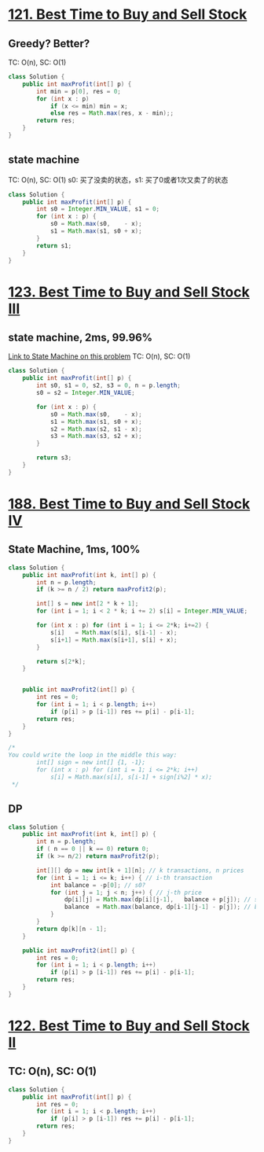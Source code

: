 # [121. Best Time to Buy and Sell Stock](https://leetcode.com/problems/best-time-to-buy-and-sell-stock/)

## Greedy? Better?
TC: O(n), SC: O(1)
```java
class Solution {
    public int maxProfit(int[] p) {
        int min = p[0], res = 0;
        for (int x : p)
            if (x <= min) min = x;
            else res = Math.max(res, x - min);;
        return res;
    }
}
```
## state machine
TC: O(n), SC: O(1)
s0: 买了没卖的状态，s1: 买了0或者1次又卖了的状态
```java
class Solution {
    public int maxProfit(int[] p) {
        int s0 = Integer.MIN_VALUE, s1 = 0;
        for (int x : p) {
            s0 = Math.max(s0,    - x);
            s1 = Math.max(s1, s0 + x);
        }
        return s1;
    }
}
```
# [123. Best Time to Buy and Sell Stock III](https://leetcode.com/problems/best-time-to-buy-and-sell-stock-iii/)
## state machine, 2ms, 99.96%
[Link to State Machine on this problem](https://leetcode.com/problems/best-time-to-buy-and-sell-stock-iii/discuss/149383/Easy-DP-solution-using-state-machine-O(n)-time-complexity-O(1)-space-complexity)
TC: O(n), SC: O(1)
```java
class Solution {
    public int maxProfit(int[] p) {
        int s0, s1 = 0, s2, s3 = 0, n = p.length;
        s0 = s2 = Integer.MIN_VALUE;

        for (int x : p) {
            s0 = Math.max(s0,    - x);
            s1 = Math.max(s1, s0 + x);
            s2 = Math.max(s2, s1 - x);
            s3 = Math.max(s3, s2 + x);
        }

        return s3;
    }
}
```

# [188. Best Time to Buy and Sell Stock IV](https://leetcode.com/problems/best-time-to-buy-and-sell-stock-iv/)
## State Machine, 1ms, 100%
```java
class Solution {
    public int maxProfit(int k, int[] p) {
        int n = p.length;
        if (k >= n / 2) return maxProfit2(p);

        int[] s = new int[2 * k + 1];
        for (int i = 1; i < 2 * k; i += 2) s[i] = Integer.MIN_VALUE;

        for (int x : p) for (int i = 1; i <= 2*k; i+=2) {
            s[i]   = Math.max(s[i], s[i-1] - x);
            s[i+1] = Math.max(s[i+1], s[i] + x);
        }

        return s[2*k];
    }


    public int maxProfit2(int[] p) {
        int res = 0;
        for (int i = 1; i < p.length; i++)
            if (p[i] > p [i-1]) res += p[i] - p[i-1];
        return res;
    }
}

/*
You could write the loop in the middle this way:
        int[] sign = new int[] {1, -1};
        for (int x : p) for (int i = 1; i <= 2*k; i++)
            s[i] = Math.max(s[i], s[i-1] + sign[i%2] * x);
 */
```
## DP
```java
class Solution {
    public int maxProfit(int k, int[] p) {
        int n = p.length;
        if ( n == 0 || k == 0) return 0;
        if (k >= n/2) return maxProfit2(p);

        int[][] dp = new int[k + 1][n]; // k transactions, n prices
        for (int i = 1; i <= k; i++) { // i-th transaction
            int balance = -p[0]; // s0?
            for (int j = 1; j < n; j++) { // j-th price
                dp[i][j] = Math.max(dp[i][j-1],   balance + p[j]); // sell it yesterday or today
                balance  = Math.max(balance, dp[i-1][j-1] - p[j]); // buy it today or yesterday (1 transaction away)
            }
        }
        return dp[k][n - 1];
    }

    public int maxProfit2(int[] p) {
        int res = 0;
        for (int i = 1; i < p.length; i++)
            if (p[i] > p [i-1]) res += p[i] - p[i-1];
        return res;
    }
}
```
# [122. Best Time to Buy and Sell Stock II](https://leetcode.com/problems/best-time-to-buy-and-sell-stock-ii/)
## TC: O(n), SC: O(1)
```java
class Solution {
    public int maxProfit(int[] p) {
        int res = 0;
        for (int i = 1; i < p.length; i++)
            if (p[i] > p [i-1]) res += p[i] - p[i-1];
        return res;
    }
}
```